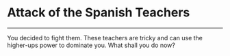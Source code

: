 # Attack of the Spanish Teachers

---------------------------------

You decided to fight them. These teachers are tricky and can use the higher-ups power to dominate you. What shall you do now?